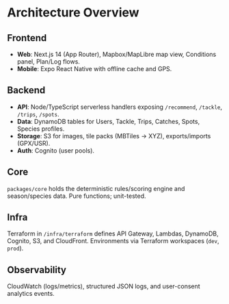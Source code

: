 # Architecture Overview

## Frontend
- **Web**: Next.js 14 (App Router), Mapbox/MapLibre map view, Conditions panel, Plan/Log flows.
- **Mobile**: Expo React Native with offline cache and GPS.

## Backend
- **API**: Node/TypeScript serverless handlers exposing `/recommend`, `/tackle`, `/trips`, `/spots`.
- **Data**: DynamoDB tables for Users, Tackle, Trips, Catches, Spots, Species profiles.
- **Storage**: S3 for images, tile packs (MBTiles → XYZ), exports/imports (GPX/USR).
- **Auth**: Cognito (user pools).

## Core
`packages/core` holds the deterministic rules/scoring engine and season/species data. Pure functions; unit-tested.

## Infra
Terraform in `/infra/terraform` defines API Gateway, Lambdas, DynamoDB, Cognito, S3, and CloudFront. Environments via Terraform workspaces (`dev`, `prod`).

## Observability
CloudWatch (logs/metrics), structured JSON logs, and user-consent analytics events.
